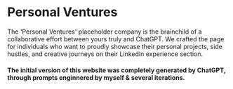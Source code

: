 # Personal Ventures
The 'Personal Ventures' placeholder company is the brainchild of a collaborative effort between yours truly and ChatGPT. We crafted the page for individuals who want to proudly showcase their personal projects, side hustles, and creative journeys on their LinkedIn experience section. 

#### The initial version of this website was completely generated by ChatGPT, through prompts enginnered by myself & several iterations.
